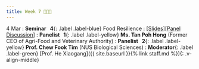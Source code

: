 ```yaml
---
title: Week 7 🍙🍤🍇
---
```


4 Mar
: **Seminar &nbsp; 4**{: .label .label-blue} Food Resilience
  : [[Slides]()][[Panel Discussion]()]
: **Panelist &nbsp; 1**{: .label .label-yellow} **Ms. Tan Poh Hong** (Former CEO of Agri-Food and Veterinary Authority)
: **Panelist &nbsp; 2**{: .label .label-yellow} **Prof. Chew Fook Tim** (NUS Biological Sciences)
: **Moderator**{: .label .label-green} [Prof. He Xiaogang]({{ site.baseurl }}{% link staff.md %}){: .v-align-middle}
